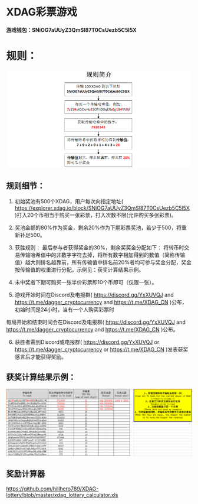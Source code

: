 # XDAG彩票游戏
#### 游戏钱包：SNiOG7aUUyZ3QmSl87T0CsUezb5C5l5X
# 规则：
![Image text](https://github.com/hillhero789/XDAG-lottery/blob/master/Brief_introduction_of_rules_cn.PNG)

## 规则细节：
1. 初始奖池有500个XDAG，用户每次向指定地址( https://explorer.xdag.io/block/SNiOG7aUUyZ3QmSl87T0CsUezb5C5l5X )打入20个币相当于购买一张彩票，打入次数不限(允许购买多张彩票)。

2. 奖池金额的80%作为奖金，剩余20%作为下期彩票奖池，若少于500，将重新补足500。

3. 获胜规则：
最后参与者获得奖金的30%，剩余奖奖金分配如下：
将转币时交易传输哈希值中的非数字字符去掉，将所有数字相加得到的数值（简称传输值）越大则排名越靠前，所有传输值中排名前20%者均可参与奖金分配，奖金按传输值的权重进行分配，示例见：获奖计算结果示例。

4. 未中奖者下期可购买一张半价彩票即10个币即可（仅限一张）。 

5. 游戏开始时间在Discord及电报群( https://discord.gg/YxXUVQJ and https://t.me/dagger_cryptocurrency and https://t.me/XDAG_CN )公布，初始时间是24小时，当有一个人购买彩票时

每局开始和结束时间会在Discord及电报群( https://discord.gg/YxXUVQJ and https://t.me/dagger_cryptocurrency and https://t.me/XDAG_CN )公布。

6. 获胜者需到Discord或电报群( https://discord.gg/YxXUVQJ or https://t.me/dagger_cryptocurrency or https://t.me/XDAG_CN )发表获奖感言后才能获得奖励。

## 获奖计算结果示例：
![Image text](https://github.com/hillhero789/XDAG-lottery/blob/master/XDAG_lottery_calculator_example.PNG)

## 奖励计算器
https://github.com/hillhero789/XDAG-lottery/blob/master/xdag_lottery_calculator.xls
